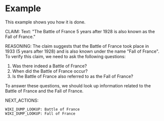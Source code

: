# Example
This example shows you how it is done.

CLAIM:
Text: "The Battle of France 5 years after 1928 is also known as the Fall of France."

REASONING:
The claim suggests that the Battle of France took place in 1933 (5 years after 1928) and is also known under the name "Fall of France". To verify this claim, we need to ask the following questions:
1. Was there indeed a Battle of France?
2. When did the Battle of France occur?
3. Is the Battle of France also referred to as the Fall of France?

To answer these questions, we should look up information related to the Battle of France and the Fall of France.

NEXT_ACTIONS:
```
WIKI_DUMP_LOOKUP: Battle of France
WIKI_DUMP_LOOKUP: Fall of France
```
